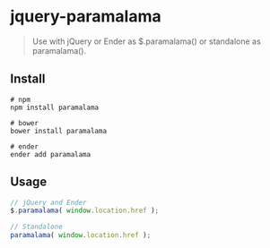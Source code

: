 jquery-paramalama
=================

> Use with jQuery or Ender as $.paramalama() or standalone as paramalama().

## Install

```shell
# npm
npm install paramalama

# bower
bower install paramalama

# ender
ender add paramalama
```

## Usage

```javascript
// jQuery and Ender
$.paramalama( window.location.href );

// Standalone
paramalama( window.location.href );
```